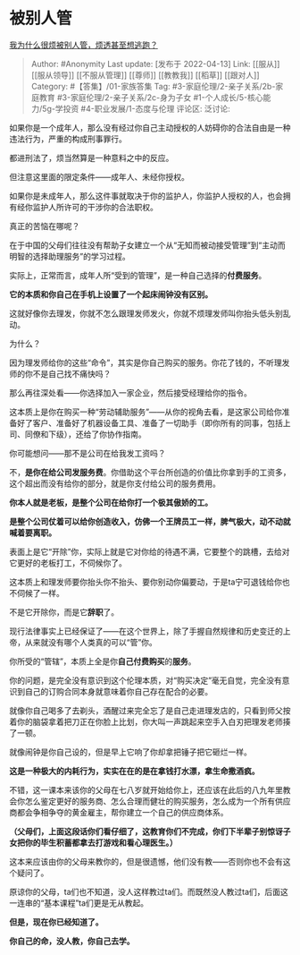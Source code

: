 # 被别人管
[我为什么很烦被别人管，烦透甚至想逃跑？](https://www.zhihu.com/question/490797895/answer/2436732292)

> Author: #Anonymity
> Last update: [发布于 2022-04-13]
> Link: [[服从]] [[服从领导]] [[不服从管理]] [[尊师]] [[教教我]] [[稻草]] [[跟对人]]
> Category: #【答集】/01-家族答集
> Tag: #3-家庭伦理/2-亲子关系/2b-家庭教育 #3-家庭伦理/2-亲子关系/2c-身为子女 #1-个人成长/5-核心能力/5g-学投资 #4-职业发展/1-态度与伦理
> 评论区:
> 泛讨论:

如果你是一个成年人，那么没有经过你自己主动授权的人妨碍你的合法自由是一种违法行为，严重的构成刑事罪行。

都进刑法了，烦当然算是一种意料之中的反应。

但注意这里面的限定条件——成年人、未经你授权。

如果你是未成年人，那么这件事就取决于你的监护人，你监护人授权的人，也会拥有经你监护人所许可的干涉你的合法职权。

真正的苦恼在哪呢？

在于中国的父母们往往没有帮助子女建立一个从“无知而被动接受管理”到“主动而明智的选择助理服务”的学习过程。

实际上，正常而言，成年人所“受到的管理”，是一种自己选择的**付费服务**。

**它的本质和你自己在手机上设置了一个起床闹钟没有区别。**

这就好像你去理发，你就不怎么跟理发师发火，你就不烦理发师叫你抬头低头别乱动。

为什么？

因为理发师给你的这些“命令”，其实是你自己购买的服务。你花了钱的，不听理发师的你不是自己找不痛快吗？

那么再往深处看——你选择加入一家企业，然后接受经理给你的指令。

这本质上是你在购买一种“劳动辅助服务”——从你的视角去看，是这家公司给你准备好了客户、准备好了机器设备工具、准备了一切助手（即你所有的同事，包括上司、同僚和下级），还给了你协作指南。

你可能想问——那不是公司在给我发工资吗？

不，**是你在给公司发服务费**。你借助这个平台所创造的价值比你拿到手的工资多，这个超出而没有给你的部分，就是你支付给公司的服务费用。

**你本人就是老板，是整个公司在给你打一个极其傲娇的工。**

**是整个公司仗着可以给你创造收入，仿佛一个王牌员工一样，脾气极大，动不动就喊着要离职。**

表面上是它“开除”你，实际上就是它对你给的待遇不满，它要整个的跳槽，去给对它更好的老板打工，不伺候你了。

这本质上和理发师要你抬头你不抬头、要你别动你偏要动，于是ta宁可退钱给你也不伺候了一样。

不是它开除你，而是它**辞职**了。

现行法律事实上已经保证了——在这个世界上，除了手握自然规律和历史变迁的上帝，从来就没有哪个人类真的可以“管”你。

你所受的“管辖”，本质上全是你**自己付费购买**的**服务**。

你的问题，是完全没有意识到这个伦理本质，对“购买决定”毫无自觉，完全没有意识到自己的订购合同本身就意味着你自己存在配合的必要。

就像你自己喝多了去剃头，酒醒过来完全忘了是自己走进理发店的，只看到师父按着你的脑袋拿着把刀正在你脸上比划，你大叫一声跳起来空手入白刃把理发老师揍了一顿。

就像闹钟是你自己设的，但是早上它响了你却拿把锤子把它砸烂一样。

**这是一种极大的内耗行为，实实在在的是在拿钱打水漂，拿生命撒酒疯。**

不错，这一课本来该你的父母在七八岁就开始给你上，还应该在此后的八九年里教会你怎么鉴定更好的服务商、怎么合理而健壮的购买服务，怎么成为一个所有供应商都会争相争夺的黄金雇主，帮你建立一个自己的供应商体系。

**（父母们，上面这段话你们看仔细了，这教育你们不完成，你们下半辈子别惊讶子女把你的毕生积蓄都拿去打游戏和看心理医生。）**

这本来应该由你的父母来教你的，但是很遗憾，他们没有教——否则你也不会有这个疑问了。

原谅你的父母，ta们也不知道，没人这样教过ta们。而既然没人教过ta们，后面这一连串的“基本课程”ta们更是无从教起。

**但是，现在你已经知道了。**

**你自己的命，没人教，你自己去学。**
